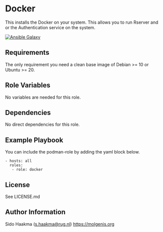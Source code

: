 Docker
=========
This installs the Docker on your system. This allows you to run Rserver and or the Authentication service on the system.

[![Ansible Galaxy](https://img.shields.io/badge/ansible-galaxy-docker-blue.svg)](https://galaxy.ansible.com/molgenis/armadillo1/)

Requirements
------------
The only requirement you need a clean base image of Debian >= 10 or Ubuntu >= 20.

Role Variables
--------------
No variables are needed for this role.

Dependencies
------------
No direct dependencies for this role.

Example Playbook
----------------
You can include the podman-role by adding the yaml block below.

    - hosts: all
      roles:
       - role: docker
                   
License
-------
See LICENSE.md

Author Information
------------------
Sido Haakma (s.haakma@rug.nl)
https://molgenis.org